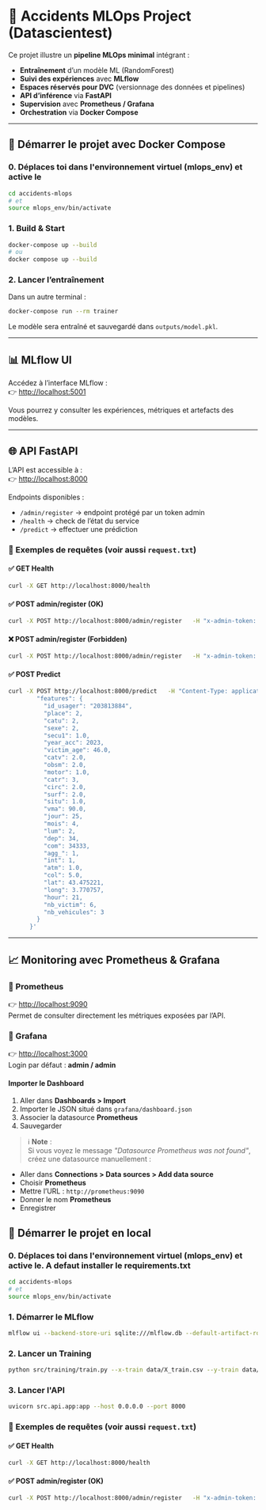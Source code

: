 # 🚦 Accidents MLOps Project (Datascientest)

Ce projet illustre un **pipeline MLOps minimal** intégrant :  
- **Entraînement** d’un modèle ML (RandomForest)  
- **Suivi des expériences** avec **MLflow**  
- **Espaces réservés pour DVC** (versionnage des données et pipelines)  
- **API d’inférence** via **FastAPI**  
- **Supervision** avec **Prometheus / Grafana**  
- **Orchestration** via **Docker Compose**  

---

## 🚀 Démarrer le projet avec Docker Compose

### 0. Déplaces toi dans l'environnement virtuel (mlops_env) et active le 
```bash
cd accidents-mlops
# et
source mlops_env/bin/activate
```

### 1. Build & Start
```bash
docker-compose up --build
# ou
docker compose up --build
```

### 2. Lancer l’entraînement
Dans un autre terminal :
```bash
docker-compose run --rm trainer
```
Le modèle sera entraîné et sauvegardé dans `outputs/model.pkl`.

---

## 📊 MLflow UI
Accédez à l’interface MLflow :  
👉 [http://localhost:5001](http://localhost:5001)  

Vous pourrez y consulter les expériences, métriques et artefacts des modèles.

---

## 🌐 API FastAPI
L’API est accessible à :  
👉 [http://localhost:8000](http://localhost:8000)

Endpoints disponibles :
- `/admin/register` → endpoint protégé par un token admin
- `/health` → check de l’état du service  
- `/predict` → effectuer une prédiction  
  

### 🔧 Exemples de requêtes (voir aussi `request.txt`)

#### ✅ GET Health
```bash
curl -X GET http://localhost:8000/health
```

#### ✅ POST admin/register (OK)
```bash
curl -X POST http://localhost:8000/admin/register   -H "x-admin-token: change-me-secure-token"   -H "Content-Type: application/json"   -d '{"action":"test"}'
```

#### ❌ POST admin/register (Forbidden)
```bash
curl -X POST http://localhost:8000/admin/register   -H "x-admin-token: another-secure-token"   -H "Content-Type: application/json"   -d '{"action":"test"}'
```

#### ✅ POST Predict
```bash
curl -X POST http://localhost:8000/predict   -H "Content-Type: application/json"   -d '{
        "features": {
          "id_usager": "203813884",
          "place": 2,
          "catu": 2,
          "sexe": 2,
          "secu1": 1.0,
          "year_acc": 2023,
          "victim_age": 46.0,
          "catv": 2.0,
          "obsm": 2.0,
          "motor": 1.0,
          "catr": 3,
          "circ": 2.0,
          "surf": 2.0,
          "situ": 1.0,
          "vma": 90.0,
          "jour": 25,
          "mois": 4,
          "lum": 2,
          "dep": 34,
          "com": 34333,
          "agg_": 1,
          "int": 1,
          "atm": 1.0,
          "col": 5.0,
          "lat": 43.475221,
          "long": 3.770757,
          "hour": 21,
          "nb_victim": 6,
          "nb_vehicules": 3
        }
      }'
```

---

## 📈 Monitoring avec Prometheus & Grafana

### 🔹 Prometheus
👉 [http://localhost:9090](http://localhost:9090)  
Permet de consulter directement les métriques exposées par l’API.

### 🔹 Grafana
👉 [http://localhost:3000](http://localhost:3000)  
Login par défaut : **admin / admin**  

#### Importer le Dashboard
1. Aller dans **Dashboards > Import**  
2. Importer le JSON situé dans `grafana/dashboard.json`  
3. Associer la datasource **Prometheus**  
4. Sauvegarder   

> ℹ️ **Note** :  
Si vous voyez le message *"Datasource Prometheus was not found"*, créez une datasource manuellement :  
- Aller dans **Connections > Data sources > Add data source**  
- Choisir **Prometheus**  
- Mettre l’URL : `http://prometheus:9090`  
- Donner le nom **Prometheus**  
- Enregistrer  


## 🚀 Démarrer le projet en local
### 0. Déplaces toi dans l'environnement virtuel (mlops_env) et active le. A defaut installer le requirements.txt
```bash
cd accidents-mlops
# et
source mlops_env/bin/activate

```
### 1. Démarrer le MLflow
```bash
mlflow ui --backend-store-uri sqlite:///mlflow.db --default-artifact-root ./mlflow/artifacts -p 5001
```

### 2. Lancer un Training
```bash
python src/training/train.py --x-train data/X_train.csv --y-train data/y_train.csv --x-test data/X_test.csv --y-test data/y_test.csv --output-dir outputs --mlflow-uri http://127.0.0.1:5001
```

### 3. Lancer l'API
```bash
uvicorn src.api.app:app --host 0.0.0.0 --port 8000
```
### 🔧 Exemples de requêtes (voir aussi `request.txt`)

#### ✅ GET Health
```bash
curl -X GET http://localhost:8000/health
```

#### ✅ POST admin/register (OK)
```bash
curl -X POST http://localhost:8000/admin/register   -H "x-admin-token: change-me-secure-token"   -H "Content-Type: application/json"   -d '{"action":"test"}'
```
